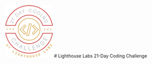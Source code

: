 <img src="challenge_logo.png" alt="drawing" width="150"/>
# Lighthouse Labs 21-Day Coding Challenge
